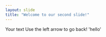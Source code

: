 ```yaml
---
layout: slide
title: "Welcome to our second slide!"
---
```

Your text
Use the left arrow to go back!
'hello'
